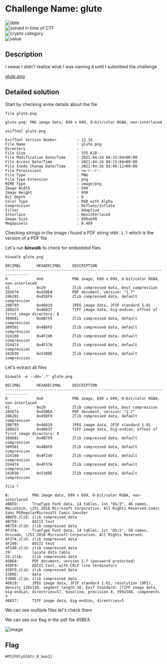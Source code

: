 # Challenge Name: glute

![date](https://img.shields.io/badge/date-24.04.2021-brightgreen.svg)  
![solved in time of CTF](https://img.shields.io/badge/solved-in%20time%20of%20CTF-brightgreen.svg)   
![crypto category](https://img.shields.io/badge/category-Steganography-blueviolet.svg)   
![value](https://img.shields.io/badge/value-150-blue.svg)  


## Description

I swear I didn't realize what I was naming it until I submitted the challenge


[glute.png](glute.png)

## Detailed solution

Start by checking some details about the file 

```
file glute.png

glute.png: PNG image data, 699 x 699, 8-bit/color RGBA, non-interlaced
```
```
exiftool glute.png

ExifTool Version Number         : 12.16
File Name                       : glute.png
Directory                       : .
File Size                       : 335 KiB
File Modification Date/Time     : 2021:04:24 04:15:04+00:00
File Access Date/Time           : 2021:04:24 04:15:04+00:00
File Inode Change Date/Time     : 2021:04:26 03:46:11+00:00
File Permissions                : rw-r--r--
File Type                       : PNG
File Type Extension             : png
MIME Type                       : image/png
Image Width                     : 699
Image Height                    : 699
Bit Depth                       : 8
Color Type                      : RGB with Alpha
Compression                     : Deflate/Inflate
Filter                          : Adaptive
Interlace                       : Noninterlaced
Image Size                      : 699x699
Megapixels                      : 0.489
```

Checking strings in the image i found a PDF string ```%PDF-1.7``` which is the version of a PDF file

Let's run **binwalk** to check for embedded files  

```
binwalk glute.png                                                                                                                 

DECIMAL       HEXADECIMAL     DESCRIPTION
--------------------------------------------------------------------------------
0             0x0             PNG image, 699 x 699, 8-bit/color RGBA, non-interlaced
41            0x29            Zlib compressed data, best compression
285674        0x45BEA         PDF document, version: "1.7"
286201        0x45DF9         Zlib compressed data, default compression
288793        0x46819         JPEG image data, JFIF standard 1.01
288823        0x46837         TIFF image data, big-endian, offset of first image directory: 8
309081        0x4B759         Zlib compressed data, default compression
309501        0x4B8FD         Zlib compressed data, default compression
324160        0x4F240         Zlib compressed data, default compression
324474        0x4F37A         Zlib compressed data, default compression
342030        0x5380E         Zlib compressed data, default compression
```  

Let's extract all files 

```
binwalk -e --dd='.*' glute.png

DECIMAL       HEXADECIMAL     DESCRIPTION
--------------------------------------------------------------------------------
0             0x0             PNG image, 699 x 699, 8-bit/color RGBA, non-interlaced
41            0x29            Zlib compressed data, best compression
285674        0x45BEA         PDF document, version: "1.7"
286201        0x45DF9         Zlib compressed data, default compression
288793        0x46819         JPEG image data, JFIF standard 1.01
288823        0x46837         TIFF image data, big-endian, offset of first image directory: 8
309081        0x4B759         Zlib compressed data, default compression
309501        0x4B8FD         Zlib compressed data, default compression
324160        0x4F240         Zlib compressed data, default compression
324474        0x4F37A         Zlib compressed data, default compression
342030        0x5380E         Zlib compressed data, default compression
```

```
file *
  
0:          PNG image data, 699 x 699, 8-bit/color RGBA, non-interlaced
4B8FD:      TrueType Font data, 14 tables, 1st "OS/2", 46 names, Macintosh, \251 2018 Microsoft Corporation. All Rights Reserved.Comic Sans MSRegularMicrosoft Comic SansVer
4B8FD.zlib: zlib compressed data
4B759:      ASCII text
4B759.zlib: zlib compressed data
4F37A:      TrueType Font data, 14 tables, 1st "OS/2", 50 names, Unicode, \251 2018 Microsoft Corporation. All Rights Reserved.
4F37A.zlib: zlib compressed data
4F240:      ASCII text
4F240.zlib: zlib compressed data
29:         locale data table
29.zlib:    zlib compressed data
45BEA:      PDF document, version 1.7 (password protected)
45DF9:      ASCII text, with CRLF line terminators
45DF9.zlib: zlib compressed data
5380E:      data
5380E.zlib: zlib compressed data
46819:      JPEG image data, JFIF standard 1.01, resolution (DPI), density 120x120, segment length 16, Exif Standard: [TIFF image data, big-endian, direntries=5], baseline, precision 8, 599x504, components 3
46837:      TIFF image data, big-endian, direntries=5
```

We can see multiple files let's check them

We can see our flag in the pdf file 45BEA 

![image](https://user-images.githubusercontent.com/72421091/116027151-a23f2900-a643-11eb-9114-481dcc6b0a9f.png)

## Flag

```
WPI{P0lyGlOtz_R_koo1}
```

